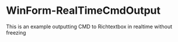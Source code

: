 # WinForm-RealTimeCmdOutput

This is an example outputting CMD to Richtextbox in realtime without freezing